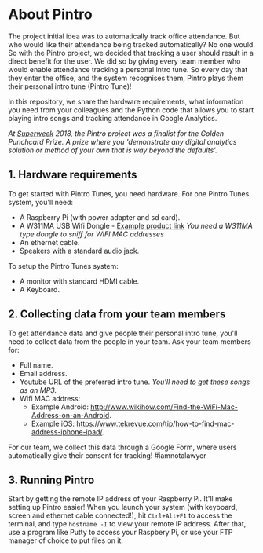 # About Pintro

The project initial idea was to automatically track office attendance. But who would like their attendance being tracked automatically? No one would. So with the Pintro project, we decided that tracking a user should result in a direct benefit for the user. We did so by giving every team member who would enable attendance tracking a personal intro tune. So every day that they enter the office, and the system recognises them, Pintro plays them their personal intro tune (Pintro Tune)!

In this repository, we share the hardware requirements, what information you need from your colleagues and the Python code that allows you to start playing intro songs and tracking attendance in Google Analytics.

*At [Superweek](http://www.superweek.hu/) 2018, the Pintro project was a finalist for the Golden Punchcard Prize. A prize where you 'demonstrate any digital analytics solution or method of your own that is way beyond the defaults'.*

## 1. Hardware requirements
To get started with Pintro Tunes, you need hardware. For one Pintro Tunes system, you'll need:

- A Raspberry Pi (with power adapter and sd card).
- A W311MA USB Wifi Dongle - [Example product link](https://www.lightinthebox.com/nl/tenda-w311ma-150mbps-draadloze-n150-high-power-usb-adapter-draadloze-netwerkkaart-wifi-ontvanger-wi-fi-card-ap-functie_p5446216.html) *You need a W311MA type dongle to sniff for WIFI MAC addresses*
- An ethernet cable.
- Speakers with a standard audio jack.

To setup the Pintro Tunes system:

- A monitor with standard HDMI cable.
- A Keyboard.

## 2. Collecting data from  your team members

To get attendance data and give people their personal intro tune, you'll need to collect data from the people in your team. Ask your team members for:

- Full name.
- Email address.
- Youtube URL of the preferred intro tune. *You'll need to get these songs as an MP3.*
- Wifi MAC address:
  - Example Android: http://www.wikihow.com/Find-the-WiFi-Mac-Address-on-an-Android.
  - Example iOS: https://www.tekrevue.com/tip/how-to-find-mac-address-iphone-ipad/.
  
For our team, we collect this data through a Google Form, where users automatically give their consent for tracking! \#iamnotalawyer

## 3. Running Pintro

Start by getting the remote IP address of your Raspberry Pi. It'll make setting up Pintro easier! When you launch your system (with keyboard, screen and ethernet cable connected!), hit `Ctrl+Alt+F1` to access the terminal, and type `hostname -I` to view your remote IP address. After that, use a program like Putty to access your Raspbery Pi, or use your FTP manager of choice to put files on it. 


